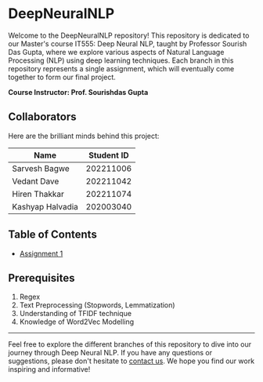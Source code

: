 # DeepNeuralNLP

Welcome to the DeepNeuralNLP repository! This repository is dedicated to our Master's course IT555: Deep Neural NLP, taught by Professor Sourish Das Gupta, where we explore various aspects of Natural Language Processing (NLP) using deep learning techniques. Each branch in this repository represents a single assignment, which will eventually come together to form our final project.

**Course Instructor: Prof. Sourishdas Gupta**

## Collaborators

Here are the brilliant minds behind this project:

| Name           | Student ID  |
|----------------|-------------|
| Sarvesh Bagwe  | 202211006   |
| Vedant Dave    | 202211042   |
| Hiren Thakkar  | 202211074   |
| Kashyap Halvadia | 202003040 |

## Table of Contents

- [Assignment 1](#https://github.com/Sarvesh1814/DeepNeuralNLP/tree/Assignment-1-Train-Word2Vec-on-peS2o-Dataset-(AllenNLP))




## Prerequisites

1. Regex
2. Text Preprocessing (Stopwords, Lemmatization)
3. Understanding of TFIDF technique
4. Knowledge of Word2Vec Modelling



---

Feel free to explore the different branches of this repository to dive into our journey through Deep Neural NLP. If you have any questions or suggestions, please don't hesitate to [contact us](mailto:sbagwe9@gmail.com). We hope you find our work inspiring and informative!
